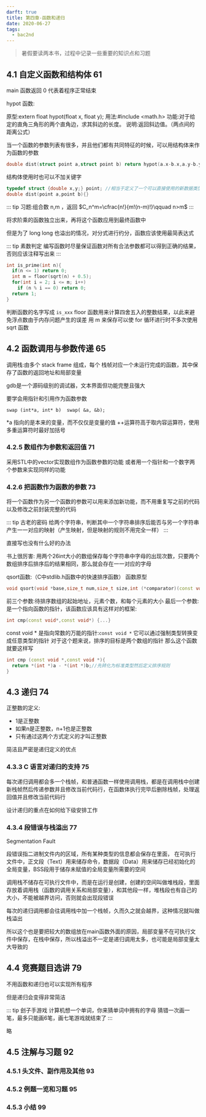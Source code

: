 ```yaml
---
darft: true
title: 第四章-函数和递归
date: 2020-06-27
tags:
  - bac2nd
---
```


> 暑假要读两本书，过程中记录一些重要的知识点和习题
<!-- more -->

## 4.1 自定义函数和结构体 61

main 函数返回 0 代表着程序正常结束

hypot 函数:

原型:extern float hypot(float x, float y);
用法:#include <math.h>
功能:对于给定的直角三角形的两个直角边，求其斜边的长度。
说明:返回斜边值。（两点间的距离公式）

当一个函数的参数列表有很多，并且他们都有共同特征的时候，可以用结构体来作为函数的参数

```cpp
double dist(struct point a,struct point b) return hypot(a.x-b.x,a.y-b.y);
```

结构体使用时也可以不加关键字

```cpp
typedef struct {double x,y;} point; //相当于定义了一个可以直接使用的新数据类型
double dist(point a,point b){}
```

::: tip 习题:组合数
n,m ，返回 $C_n^m=\cfrac{n!}{m!(n-m)!}\qquad n>m$ 
:::

将求阶乘的函数独立出来，再将这个函数应用到最终函数中

但是为了 long long 也溢出的情况，对分式进行约分，函数应该使用最简表达式

::: tip 素数判定
编写函数时尽量保证函数对所有合法参数都可以得到正确的结果，否则应该注释写出来
:::

```cpp
int is_prime(int n){
  if(n <= 1) return 0;
  int m = floor(sqrt(n) + 0.5);
  for(int i = 2; i <= m; i++)
    if (n % i == 0) return 0;
  return 1;
}
```

判断函数的名字写成 `is_xxx` 
floor 函数用来计算四舍五入的整数结果，以此来避免浮点数由于内存问题产生的误差
用 m 来保存可以使 for 循环进行时不多次使用 sqrt 函数

## 4.2 函数调用与参数传递 65

调用栈:由多个 stack frame 组成，每个 栈帧对应一个未运行完成的函数，其中保存了函数的返回地址和局部变量

gdb是一个源码级别的调试器，文本界面但功能完整且强大

要学会用指针和引用作为函数参数

`swap (int*a, int* b)  swap( &a, &b);`

*a 指向的是本来的变量，而不仅仅是变量的值 ++运算符高于取内容运算符，使用多重运算符时最好加括号

### 4.2.5 数组作为参数和返回值 71

采用STL中的vector实现数组作为函数参数的功能
或者用一个指针和一个数字两个参数来实现同样的功能

### 4.2.6 把函数作为函数的参数 73

将一个函数作为另一个函数的参数可以用来添加新功能，而不用重复写之前的代码以及修改之前封装完整的代码

::: tip 古老的密码
给两个字符串，判断其中一个字符串排序后能否与另一个字符串产生一一对应的映射（产生映射，但是映射的规则不用完全一样）
:::

直接写也没有什么好的办法

书上很厉害:
用两个26int大小的数组保存每个字符串中字母的出现次数，只要两个数组排序后排序后的结果相同，那么就会存在一一对应的字母

qsort函数:（C中stdlib.h函数中的快速排序函数）
函数原型

```cpp
void qsort(void *base,size_t num,size_t size,int (*comparator)(const void *,const void *));
```
前三个参数:待排序数组的起始地址，元素个数，和每个元素的大小
最后一个参数:是一个指向函数的指针，该函数应该具有这样对的框架:

```cpp
int cmp(const void*,const void*) {...}
```
const void * 是指向常数的万能的指针:`const void *` 它可以通过强制类型转换变成任意类型的指针
对于这个题来说，排序的目标是两个数组的指针
那么这个函数就要这样写

```cpp
int cmp (const void *,const void *){
  return *(int *)a - *(int *)b;//先转化为标准类型然后定义排序规则
}
```

## 4.3 递归 74

正整数的定义:
- 1是正整数
- 如果n是正整数，n+1也是正整数
- 只有通过这两个方式定义的才叫正整数

简洁且严密是递归定义的优点

### 4.3.3 C 语言对递归的支持 75

每次递归调用都会多一个栈帧，和普通函数一样使用调用栈，都是在调用栈中创建新栈帧然后传递参数并且修改当前代码行，在函数体执行完毕后删除栈帧，处理返回值并且修改当前代码行

设计递归的重点在如何给下级安排工作

### 4.3.4 段错误与栈溢出 77

Segmentation Fault

段错误指二进制文件内的区域，所有某种类型的信息都会保存在里面，
在可执行文件中，正文段（Text）用来储存命令，数据段（Data）用来储存已经初始化的全局变量，BSS段用于储存未赋值的全局变量所需要的空间

调用栈不储存在可执行文件中，而是在运行是创建，创建的空间叫做堆栈段，里面存放着调用栈（函数的调用关系和局部变量），和其他段一样，堆栈段也有自己的大小，不能被越界访问，否则就会出现段错误

每次的递归调用都会往调用栈中加一个栈帧，久而久之就会越界，这种情况就叫做栈溢出

所以这个也是要把较大的数组放在main函数外面的原因，局部变量不在可执行文件中保存，在栈中保存，所以栈溢出不一定是递归调用太多，也可能是局部变量太大导致的

## 4.4 竞赛题目选讲 79

不用函数和递归也可以实现所有程序

但是递归会变得非常简洁

::: tip 刽子手游戏
计算机想一个单词，你来猜单词中拥有的字母
猜错一次画一笔，最多只能画6笔，画七笔游戏就结束了
:::

略
## 4.5 注解与习题 92
### 4.5.1 头文件、副作用及其他 93
### 4.5.2 例题一览和习题 95 
### 4.5.3 小结 99